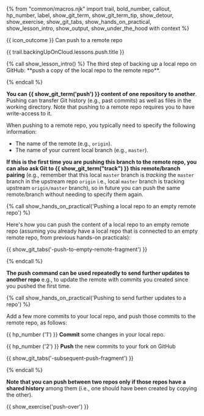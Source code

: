 {% from "common/macros.njk" import trail, bold_number, callout, hp_number, label, show_git_term, show_git_term_tip, show_detour, show_exercise, show_git_tabs, show_hands_on_practical, show_lesson_intro, show_output, show_under_the_hood with context %}

<span id="prereqs"></span>

<span id="outcomes">{{ icon_outcome }} Can push to a remote repo</span>

<span id="title">{{ trail.backingUpOnCloud.lessons.push.title }}</span>

<div id="body">
{% call show_lesson_intro() %}
The third step of backing up a local repo on GitHub: **push a copy of the local repo to the remote repo**.

{% endcall %}

**You can {{ show_git_term('push') }} content of one repository to another**. Pushing can transfer Git history (e.g., past commits) as well as files in the working directory. Note that pushing to a remote repo requires you to have write-access to it.

When pushing to a remote repo, you typically need to specify the following information:

* The name of the remote (e.g., `origin`).
* The name of your current local branch (e.g., `master`).

**If this is the first time you are pushing this branch to the remote repo, you can also ask Git to {{ show_git_term("track") }} this remote/branch pairing** (e.g., remember that this local `master` branch is _tracking_ the `master` branch in the upstream repo `origin` i.e., local `master` branch is tracking upstream `origin/master` branch), so in future you can push the same remote/branch without needing to specify them again.

{% call show_hands_on_practical('Pushing a local repo to an empty remote repo')  %}

Here's how you can push the content of a local repo to an empty remote repo (assuming you already have a local repo that is connected to an empty remote repo, from previous hands-on practicals):

{{ show_git_tabs('-push-to-empty-remote-fragment') }}

{% endcall %}

**The push command can be used repeatedly to send further updates to another repo** e.g., to update the remote with commits you created since you pushed the first time.

{% call show_hands_on_practical('Pushing to send further updates to a repo')  %}

Add a few more commits to your local repo, and push those commits to the remote repo, as follows:

{{ hp_number ('1') }} **Commit** some changes in your local repo.

{{ hp_number ('2') }} **Push** the new commits to your fork on GitHub

{{ show_git_tabs('-subsequent-push-fragment') }}

{% endcall %}


**Note that you can push between two repos only if those repos have a shared history** among them (i.e., one should have been created by copying the other).

</div>

<div id="extras">
{{ show_exercise('push-over') }}

<include src="detour-push-to-multiple-repos-fragment.md" />

</div>
